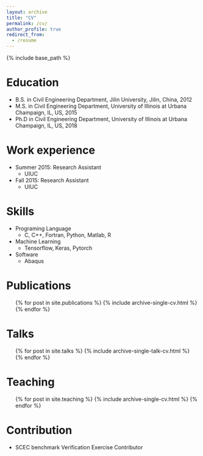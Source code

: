 ```yaml
---
layout: archive
title: "CV"
permalink: /cv/
author_profile: true
redirect_from:
  - /resume
---
```


{% include base_path %}

Education
======
* B.S. in Civil Engineering Department, Jilin University, Jilin, China, 2012
* M.S. in Civil Engineering Department, University of Illinois at Urbana Champaign, IL, US, 2015
* Ph.D in Civil Engineering Department, University of Illinois at Urbana Champaign, IL, US, 2018

Work experience
======
* Summer 2015: Research Assistant
  * UIUC
* Fall 2015: Research Assistant
  * UIUC

Skills
======
* Programing Language
  * C, C++, Fortran, Python, Matlab, R
* Machine Learning
  * Tensorflow, Keras, Pytorch
* Software
  * Abaqus

Publications
======
  <ul>{% for post in site.publications %}
    {% include archive-single-cv.html %}
  {% endfor %}</ul>

Talks
======
  <ul>{% for post in site.talks %}
    {% include archive-single-talk-cv.html %}
  {% endfor %}</ul>

Teaching
======
  <ul>{% for post in site.teaching %}
    {% include archive-single-cv.html %}
  {% endfor %}</ul>

Contribution
======
* SCEC benchmark Verification Exercise Contributor
